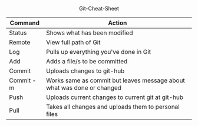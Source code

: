 <p style="text-align: center;"> Git-Cheat-Sheet</p>
 
|Command|Action|
|----------|------|
|Status|Shows what has been modified|
|Remote|View full path of Git|
|Log|Pulls up everything you've done in Git|
|Add|Adds a file/s to be committed|
|Commit|Uploads changes to git-hub|
|Commit -m|Works same as commit but leaves message about what was done or changed|
|Push|Uploads current changes to current git at git-hub|
|Pull|Takes all changes and uploads them to personal files|

